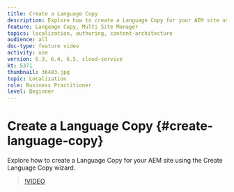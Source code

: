 ```yaml
---
title: Create a Language Copy
description: Explore how to create a Language Copy for your AEM site using the Create Language Copy wizard.  
feature: Language Copy, Multi Site Manager
topics: localization, authoring, content-architecture
audience: all
doc-type: feature video
activity: use
version: 6.3, 6.4, 6.5, cloud-service
kt: 5371
thumbnail: 36483.jpg
topic: Localization
role: Business Practitioner
level: Beginner
---
```


# Create a Language Copy {#create-language-copy}

Explore how to create a Language Copy for your AEM site using the Create Language Copy wizard. 

>[!VIDEO](https://video.tv.adobe.com/v/36483?quality=12&learn=on)
